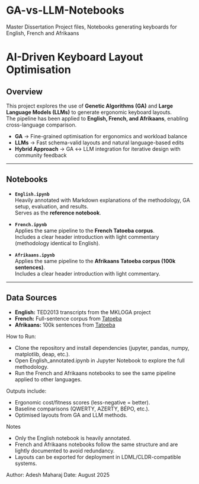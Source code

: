 # GA-vs-LLM-Notebooks
Master Dissertation Project files, Notebooks generating keyboards for English, French and Afrikaans

# AI-Driven Keyboard Layout Optimisation

## Overview
This project explores the use of **Genetic Algorithms (GA)** and **Large Language Models (LLMs)** to generate ergonomic keyboard layouts.  
The pipeline has been applied to **English, French, and Afrikaans**, enabling cross-language comparison.

- **GA** → Fine-grained optimisation for ergonomics and workload balance  
- **LLMs** → Fast schema-valid layouts and natural language-based edits  
- **Hybrid Approach** → GA ↔ LLM integration for iterative design with community feedback  

---

## Notebooks
- **`English.ipynb`**  
  Heavily annotated with Markdown explanations of the methodology, GA setup, evaluation, and results.  
  Serves as the **reference notebook**.

- **`French.ipynb`**  
  Applies the same pipeline to the **French Tatoeba corpus**.  
  Includes a clear header introduction with light commentary (methodology identical to English).

- **`Afrikaans.ipynb`**  
  Applies the same pipeline to the **Afrikaans Tatoeba corpus (100k sentences)**.  
  Includes a clear header introduction with light commentary.

---

## Data Sources
- **English:** TED2013 transcripts from the MKLOGA project  
- **French:** Full-sentence corpus from [Tatoeba](https://tatoeba.org/en)  
- **Afrikaans:** 100k sentences from [Tatoeba](https://tatoeba.org/en)  


How to Run:

- Clone the repository and install dependencies (jupyter, pandas, numpy, matplotlib, deap, etc.).
- Open English_annotated.ipynb in Jupyter Notebook to explore the full methodology.
- Run the French and Afrikaans notebooks to see the same pipeline applied to other languages.

Outputs include:

- Ergonomic cost/fitness scores (less-negative = better).
- Baseline comparisons (QWERTY, AZERTY, BÉPO, etc.).
- Optimised layouts from GA and LLM methods.

Notes

- Only the English notebook is heavily annotated.
- French and Afrikaans notebooks follow the same structure and are lightly documented to avoid redundancy.
- Layouts can be exported for deployment in LDML/CLDR-compatible systems.

Author: Adesh Maharaj
Date: August 2025

